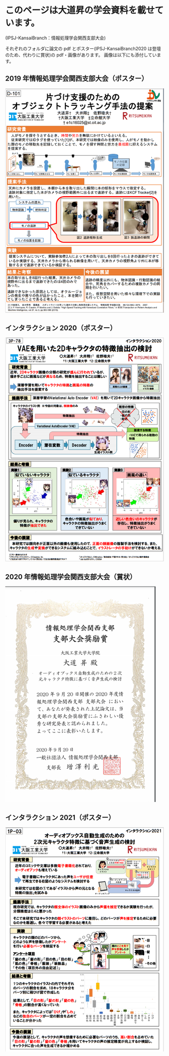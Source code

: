 # このページは大道昇の学会資料を載せています。

(IPSJ-KansaiBranch：情報処理学会関西支部大会)

それぞれのフォルダに論文の pdf とポスター(IPSJ-KansaiBranch2020 は登壇のため、代わりに賞状)の pdf・画像があります。 画像は以下にも添付しています。

## 2019 年情報処理学会関西支部大会（ポスター）

![ipsj2019paper](https://github.com/NoboruOmichi/academic-papers/blob/main/IPSJ-KansaiBranch2019/poster.PNG)

## インタラクション 2020（ポスター）

![interaction2020paper](https://github.com/NoboruOmichi/academic-papers/blob/main/interaction-ipsj2020/poster.PNG)

## 2020 年情報処理学会関西支部大会（賞状）

![ipsj2020certificate](https://github.com/NoboruOmichi/academic-papers/blob/main/IPSJ-KansaiBranch2020/certificate.PNG)

## インタラクション 2021（ポスター）

![interaction2021paper](https://github.com/NoboruOmichi/academic-papers/blob/main/interaction-ipsj2021/poster.PNG)
